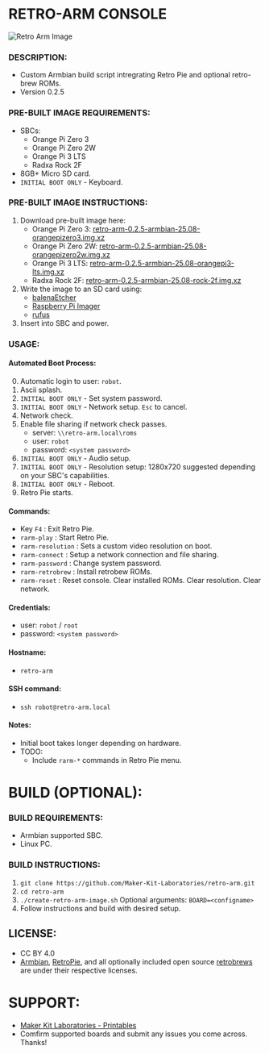 # RETRO-ARM CONSOLE
![Retro Arm Image](./documentation/retro-arm-image-3.png)

### DESCRIPTION:
- Custom Armbian build script intregrating Retro Pie and optional retro-brew ROMs.
- Version 0.2.5

### PRE-BUILT IMAGE REQUIREMENTS:
- SBCs:
    - Orange Pi Zero 3
    - Orange Pi Zero 2W
    - Orange Pi 3 LTS
    - Radxa Rock 2F
- 8GB+ Micro SD card.
- `INITIAL BOOT ONLY` - Keyboard.

### PRE-BUILT IMAGE INSTRUCTIONS:
1. Download pre-built image here:
    - Orange Pi Zero 3: [retro-arm-0.2.5-armbian-25.08-orangepizero3.img.xz](https://makerkitlab.xyz/data/kit/retroarm/retro-arm-0.2.5-armbian-25.08-orangepizero3.img.xz)
    - Orange Pi Zero 2W: [retro-arm-0.2.5-armbian-25.08-orangepizero2w.img.xz](https://makerkitlab.xyz/data/kit/retroarm/retro-arm-0.2.5-armbian-25.08-orangepizero2w.img.xz)
    - Orange Pi 3 LTS: [retro-arm-0.2.5-armbian-25.08-orangepi3-lts.img.xz](https://makerkitlab.xyz/data/kit/retroarm/retro-arm-0.2.5-armbian-25.08-orangepi3-lts.img.xz)
    - Radxa Rock 2F: [retro-arm-0.2.5-armbian-25.08-rock-2f.img.xz](https://makerkitlab.xyz/data/kit/retroarm/retro-arm-0.2.5-armbian-25.08-rock-2f.img.xz)
2. Write the image to an SD card using:
    - [balenaEtcher](https://www.balena.io/etcher/) 
    - [Raspberry Pi Imager](https://www.raspberrypi.com/software/)
    - [rufus](https://rufus.ie/)
3. Insert into SBC and power.

### USAGE:
#### Automated Boot Process:
0. Automatic login to user: `robot`.
1. Ascii splash.
2. `INITIAL BOOT ONLY` - Set system password.
3. `INITIAL BOOT ONLY` - Network setup. `Esc` to cancel.
4. Network check. 
5. Enable file sharing if network check passes.
    - server: `\\retro-arm.local\roms`
    - user: `robot`
    - password: `<system password>`
6. `INITIAL BOOT ONLY` - Audio setup.
7. `INITIAL BOOT ONLY` - Resolution setup: 1280x720 suggested depending on your SBC's capabilities.
8. `INITIAL BOOT ONLY` - Reboot.
9. Retro Pie starts.
#### Commands:
- Key `F4` : Exit Retro Pie.
- `rarm-play` : Start Retro Pie.
- `rarm-resolution` : Sets a custom video resolution on boot.
- `rarm-connect` : Setup a network connection and file sharing.
- `rarm-password` : Change system password.
- `rarm-retrobrew` : Install retrobew ROMs.
- `rarm-reset` : Reset console. Clear installed ROMs. Clear resolution. Clear network.
#### Credentials:
- user: `robot` / `root`
- password: `<system password>`
#### Hostname: 
- `retro-arm`
#### SSH command: 
- `ssh robot@retro-arm.local`
#### Notes:
- Initial boot takes longer depending on hardware.
- TODO:
    - Include `rarm-*` commands in Retro Pie menu.

# BUILD (OPTIONAL):

### BUILD REQUIREMENTS:
- Armbian supported SBC.
- Linux PC.

### BUILD INSTRUCTIONS:
1. `git clone https://github.com/Maker-Kit-Laboratories/retro-arm.git`
2. `cd retro-arm`
3. `./create-retro-arm-image.sh` Optional arguments: `BOARD=<configname>`
4. Follow instructions and build with desired setup.


## LICENSE:
- CC BY 4.0
- [Armbian](https://www.armbian.com/), [RetroPie](https://retropie.org.uk/), and all optionally included open source [retrobrews](https://retrobrews.github.io/) are under their respective licenses.


# SUPPORT:
- [Maker Kit Laboratories - Printables](https://www.printables.com/@MakerKitLab_2578894)
- Comfirm supported boards and submit any issues you come across. Thanks!